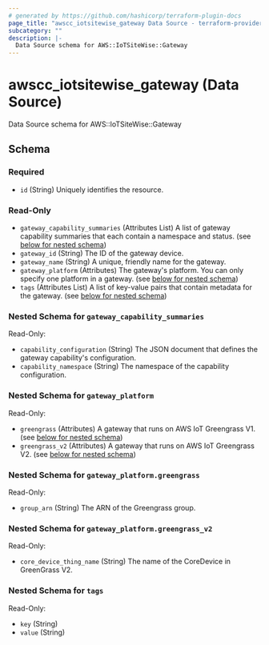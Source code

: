 ```yaml
---
# generated by https://github.com/hashicorp/terraform-plugin-docs
page_title: "awscc_iotsitewise_gateway Data Source - terraform-provider-awscc"
subcategory: ""
description: |-
  Data Source schema for AWS::IoTSiteWise::Gateway
---
```


# awscc_iotsitewise_gateway (Data Source)

Data Source schema for AWS::IoTSiteWise::Gateway



<!-- schema generated by tfplugindocs -->
## Schema

### Required

- `id` (String) Uniquely identifies the resource.

### Read-Only

- `gateway_capability_summaries` (Attributes List) A list of gateway capability summaries that each contain a namespace and status. (see [below for nested schema](#nestedatt--gateway_capability_summaries))
- `gateway_id` (String) The ID of the gateway device.
- `gateway_name` (String) A unique, friendly name for the gateway.
- `gateway_platform` (Attributes) The gateway's platform. You can only specify one platform in a gateway. (see [below for nested schema](#nestedatt--gateway_platform))
- `tags` (Attributes List) A list of key-value pairs that contain metadata for the gateway. (see [below for nested schema](#nestedatt--tags))

<a id="nestedatt--gateway_capability_summaries"></a>
### Nested Schema for `gateway_capability_summaries`

Read-Only:

- `capability_configuration` (String) The JSON document that defines the gateway capability's configuration.
- `capability_namespace` (String) The namespace of the capability configuration.


<a id="nestedatt--gateway_platform"></a>
### Nested Schema for `gateway_platform`

Read-Only:

- `greengrass` (Attributes) A gateway that runs on AWS IoT Greengrass V1. (see [below for nested schema](#nestedatt--gateway_platform--greengrass))
- `greengrass_v2` (Attributes) A gateway that runs on AWS IoT Greengrass V2. (see [below for nested schema](#nestedatt--gateway_platform--greengrass_v2))

<a id="nestedatt--gateway_platform--greengrass"></a>
### Nested Schema for `gateway_platform.greengrass`

Read-Only:

- `group_arn` (String) The ARN of the Greengrass group.


<a id="nestedatt--gateway_platform--greengrass_v2"></a>
### Nested Schema for `gateway_platform.greengrass_v2`

Read-Only:

- `core_device_thing_name` (String) The name of the CoreDevice in GreenGrass V2.



<a id="nestedatt--tags"></a>
### Nested Schema for `tags`

Read-Only:

- `key` (String)
- `value` (String)

